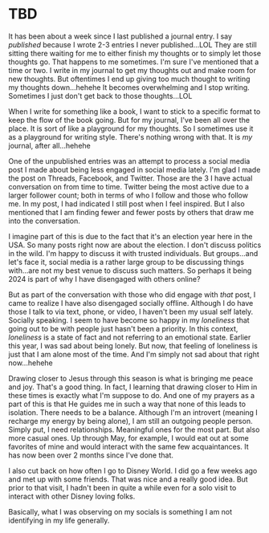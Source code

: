 # TBD

It has been about a week since I last published a journal entry. I say *published* because I wrote 2-3 entries I never published...LOL They are still sitting there waiting for me to either finish my thoughts or to simply let those thoughts go. That happens to me sometimes. I'm sure I've mentioned that a time or two. I write in my journal to get my thoughts out and make room for new thoughts. But oftentimes I end up giving too much thought to writing my thoughts down...hehehe It becomes overwhelming and I stop writing. Sometimes I just don't get back to those thoughts...LOL

When I write for something like a book, I want to stick to a specific format to keep the flow of the book going. But for my journal, I've been all over the place. It is sort of like a playground for my thoughts. So I sometimes use it as a playground for writing style. There's nothing wrong with that. It is *my* journal, after all...hehehe

One of the unpublished entries was an attempt to process a social media post I made about being less engaged in social media lately. I'm glad I made the post on Threads, Facebook, and Twitter. Those are the 3 I have actual conversation on from time to time. Twitter being the most active due to a larger follower count; both in terms of who I follow and those who follow me. In my post, I had indicated I still post when I feel inspired. But I also mentioned that I am finding fewer and fewer posts by others that draw me into the conversation.

I imagine part of this is due to the fact that it's an election year here in the USA. So many posts right now are about the election. I don't discuss politics in the wild. I'm happy to discuss it with trusted individuals. But groups...and let's face it, social media is a rather large group to be discussing things with...are not my best venue to discuss such matters. So perhaps it being 2024 is part of why I have disengaged with others online?

But as part of the conversation with those who did engage with *that* post, I came to realize I have also disengaged socially offline. Although I do have those I talk to via text, phone, or video, I haven't been my usual self lately. Socially speaking. I seem to have become so happy in my *loneliness* that going out to be with people just hasn't been a priority. In this context, *loneliness* is a state of fact and not referring to an emotional state. Earlier this year, I was sad about being lonely. But now, that feeling of loneliness is just that I am alone most of the time. And I'm simply not sad about that right now...hehehe

Drawing closer to Jesus through this season is what is bringing me peace and joy. That's a good thing. In fact, I learning that drawing closer to Him in these times is exactly what I'm suppose to do. And one of my prayers as a part of this is that He guides me in such a way that none of this leads to isolation. There needs to be a balance. Although I'm an introvert (meaning I recharge my energy by being alone), I am still an outgoing people person. Simply put, I need relationships. Meaningful ones for the most part. But also more casual ones. Up through May, for example, I would eat out at some favorites of mine and would interact with the same few acquaintances. It has now been over 2 months since I've done that.

I also cut back on how often I go to Disney World. I did go a few weeks ago and met up with some friends. That was nice and a really good idea. But prior to that visit, I hadn't been in quite a while even for a solo visit to interact with other Disney loving folks.

Basically, what I was observing on my socials is something I am not identifying in my life generally.